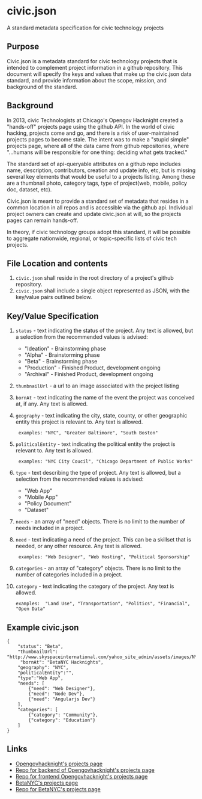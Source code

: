 # civic.json
A standard metadata specification for civic technology projects


## Purpose

Civic.json is a metadata standard for civic technology projects that is intended to complement project information in a github repository.  This document will specify the keys and values that make up the civic.json data standard, and provide information about the scope, mission, and background of the standard.


## Background 

In 2013, civic Technologists at Chicago's Opengov Hacknight created a "hands-off" projects page using the github API.  In the world of civic hacking, projects come and go, and there is a risk of user-maintained projects pages to become stale.  The intent was to make a "stupid simple" projects page, where all of the data came from github repositories, where "...humans will be responsible for one thing: deciding what gets tracked."  

The standard set of api-queryable attributes on a github repo includes name, description, contributors, creation and update info, etc, but is missing several key elements that would be useful to a projects listing.  Among these are a thumbnail photo, category tags, type of project(web, mobile, policy doc, dataset, etc).  

Civic.json is meant to provide a standard set of metadata that resides in a common location in all repos and is accessible via the github api.  Individual project owners can create and update civic.json at will, so the projects pages can remain hands-off.

In theory, if civic technology groups adopt this standard, it will be possible to aggregate nationwide, regional, or topic-specific lists of civic tech projects.


## File Location and contents
1. `civic.json` shall reside in the root directory of a project's github repository.
2. `civic.json` shall include a single object represented as JSON, with the key/value pairs outlined below.


## Key/Value Specification
1. `status` - text indicating the status of the project.  Any text is allowed, but a selection from the recommended values is advised:

   * "Ideation" - Brainstorming phase
   * "Alpha" - Brainstorming phase
   * "Beta" - Brainstorming phase
   * "Production" - Finished Product, development ongoing
   * "Archival" - Finished Product, development ongoing
		
2. `thumbnailUrl` - a url to an image associated with the project listing
3. `bornAt` - text indicating the name of the event the project was conceived at, if any.  Any text is allowed.
4. `geography` - text indicating the city, state, county, or other geographic entity this project is relevant to.  Any text is allowed.

		examples: "NYC", "Greater Baltimore", "South Boston"
5. `politicalEntity` - text indicating the political entity the project is relevant to. Any text is allowed.

		examples: "NYC City Coucil", "Chicago Department of Public Works"

6. `type` - text describing the type of project.  Any text is allowed, but a selection from the recommended values is advised:

   * "Web App"
   * "Mobile App"
   * "Policy Document"
   * "Dataset"

7. `needs` - an array of "need" objects.  There is no limit to the number of needs included in a project.
8. `need` - text indicating a need of the project.  This can be a skillset that is needed, or any other resource.  Any text is allowed.

		examples: "Web Designer", "Web Hosting", "Political Sponsorship"

9. `categories` - an array of "category" objects.  There is no limit to the number of categories included in a project.
10. `category` - text indicating the category of the project.  Any text is allowed.

		examples:  "Land Use", "Transportation", "Politics", "Financial", "Open Data"


## Example civic.json

	{
	    "status": "Beta",
	    "thumbnailUrl": "http://www.skyspaceinternational.com/yahoo_site_admin/assets/images/NYC_Skyline_Thumb.97220225.jpg",
	     "bornAt": "BetaNYC Hacknights",
	    "geography": "NYC",
	    "politicalEntity":"",
	    "type":"Web App",
	    "needs": [
	        {"need": "Web Designer"},
	        {"need": "Node Dev"},
	        {"need": "Angularjs Dev"}
	    ],
	    "categories": [
	        {"category": "Community"},
	        {"category": "Education"}
	    ]
	}


## Links
 *  [Opengovhacknight's projects page](http://opengovhacknight.org/projects.html)
 *  [Repo for backend of Opengovhacknight's projects page](https://github.com/open-city/civic-json-worker)
 *  [Repo for frontend Opengovhacknight's projects page](https://github.com/open-city/open-gov-hack-night#projects-and-people)
 *  [BetaNYC's projects page](http://projects.betanyc.us)
 *  [Repo for BetaNYC's projects page](https://github.com/chriswhong/betanyc-projects-list)




